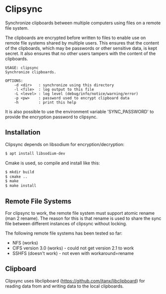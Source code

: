 Clipsync
========

Synchronize clipboards between multiple computers using files on a remote
file system.

The clipboards are encrypted before written to files to enable use on
remote file systems shared by multiple users. This ensures that the
content of the clipboards, which may be passwords or other sensitive
data, is kept secret. It also ensures that no other users tampers with
the content of the clipboards.

```
USAGE: clipsync
Synchronize clipboards.

OPTIONS:
	-d <dir>   : synchronize using this directory
	-l <file>  : log output to this file
	-L <level> : log level (debug/info/notice/warning/error)
	-p <pw>    : password used to encrypt clipboard data
	-h         : print this help
```

It is also possible to use the environment variable 'SYNC_PASSWORD' to
provide the encryption password to clipsync.

Installation
------------

Clipsync depends on libsodium for encryption/decryption:

```bash
$ apt install libsodium-dev
```

Cmake is used, so compile and install like this:

```bash
$ mkdir build
$ cmake ..
$ make
$ make install
```

Remote File Systems
-------------------

For clipsync to work, the remote file system must support atomic rename
(man 2 rename). The reason for this is that rename is used to share the
sync file between different instances of clipsync without locking.

The following remote file systems has been tested so far:

* NFS (works)
* CIFS version 3.0 (works) - could not get version 2.1 to work
* SSHFS (doesn't work) - not even with workaround=rename

Clipboard
---------

Clipsync uses libclipboard (https://github.com/jtanx/libclipboard) for
reading data from and writing data to the local clipboards.
